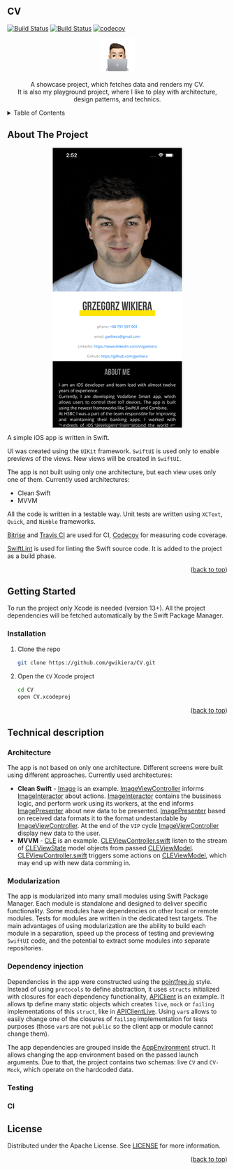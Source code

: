 ## CV

[![Build Status](https://app.bitrise.io/app/58d6b8fa19361986/status.svg?token=ixZcR8_gebyATzpfIgc7KA&branch=develop)](https://app.bitrise.io/app/58d6b8fa19361986)
[![Build Status](https://app.travis-ci.com/gwikiera/CV.svg?branch=develop)](https://app.travis-ci.com/gwikiera/CV)
[![codecov](https://codecov.io/gh/gwikiera/CV/branch/develop/graph/badge.svg?token=S9E78LT4BV)](https://codecov.io/gh/gwikiera/CV)

<!-- PROJECT LOGO -->
<div align="center">
  <a href="https://github.com/gwikiera/CV">
    <img src="README/logo.png" alt="Logo" width="80" height="80">
  </a>

  <p align="center">
   A showcase project, which fetches data and renders my CV.
   <br>
   It is also my playground project, where I like to play with architecture, design patterns, and technics.</p>
</div>


<!-- TABLE OF CONTENTS -->
<details>
  <summary>Table of Contents</summary>
  <ol>
    <li>
      <a href="#about-the-project">About The Project</a>
    </li>
    <li>
      <a href="#getting-started">Getting Started</a>
      <ul>
        <li><a href="#installation">Installation</a></li>
      </ul>
      <li><a href="#license">License</a></li>
    </li>
  </ol>
</details>

<!-- ABOUT THE PROJECT -->
## About The Project
<p align="center">
 <img src="README/AppPreview.gif" alt="AppPreview" align="center">
</p>

A simple iOS app is written in Swift.

UI was created using the `UIKit` framework. `SwiftUI` is used only to enable previews of the views. New views will be created in `SwiftUI`.

The app is not built using only one architecture, but each view uses only one of them. Currently used architectures: 
* Clean Swift
* MVVM

All the code is written in a testable way. Unit tests are written using `XCText`, `Quick`, and `Nimble` frameworks.

[Bitrise](https://app.bitrise.io/app/58d6b8fa19361986) and [Travis CI](https://app.travis-ci.com/gwikiera/CV) are used for CI, [Codecov](https://codecov.io/gh/gwikiera/CV) for measuring code coverage.

[SwiftLint](https://github.com/realm/SwiftLint) is used for linting the Swift source code. It is added to the project as a build phase. 

<p align="right">(<a href="#top">back to top</a>)</p>

<!-- GETTING STARTED -->
## Getting Started

To run the project only Xcode is needed (version 13+). All the project dependencies will be fetched automatically by the Swift Package Manager. 

### Installation

1. Clone the repo
   ```sh
   git clone https://github.com/gwikiera/CV.git
   ```
2. Open the `CV` Xcode project
   ```sh
   cd CV
   open CV.xcodeproj
   ```

<p align="right">(<a href="#top">back to top</a>)</p>

<!-- TECHNICAL DESCRIPTION -->
## Technical description

### Architecture

The app is not based on only one architecture. Different screens were built using different approaches. Currently used architectures: 
* **Clean Swift** - [Image](./Modules/Sources/CV-UIKit/Image) is an example. [ImageViewController](./Modules/Sources/CV-UIKit/Image/ImageViewController.swift) informs [ImageInteractor](./Modules/Sources/CV-UIKit/Image/ImageInteractor.swift) about actions. [ImageInteractor](https://github.com/gwikiera/CV/blob/develop/Modules/Sources/CV-UIKit/Image/ImageInteractor.swift) contains the bussiness logic, and perform work using its workers, at the end informs [ImagePresenter](./Modules/Sources/CV-UIKit/Image/ImagePresenter.swift) about new data to be presented. [ImagePresenter](./Modules/Sources/CV-UIKit/Image/ImagePresenter.swift) based on received data formats it to the format undestandable by [ImageViewController](./Modules/Sources/CV-UIKit/Image/ImageViewController.swift). At the end of the `VIP` cycle [ImageViewController](./Modules/Sources/CV-UIKit/Image/ImageViewController.swift) display new data to the user.
* **MVVM** - [CLE](./Modules/Sources/CV-UIKit/CLE) is an example. [CLEViewController.swift](./Modules/Sources/CV-UIKit/CLE/CLEViewController.swift) listen to the stream of [CLEViewState](./Modules/Sources/CV-UIKit/CLE/CLEViewState.swift) model objects from passed [CLEViewModel](./Sources/CV-UIKit/CLE/CLEViewModel.swift). [CLEViewController.swift](./Modules/Sources/CV-UIKit/CLE/CLEViewController.swift) triggers some actions on [CLEViewModel](./Sources/CV-UIKit/CLE/CLEViewModel.swift), which may end up with new data comming in.

### Modularization
The app is modularized into many small modules using Swift Package Manager. Each module is standalone and designed to deliver specific functionality. Some modules have dependencies on other local or remote modules. Tests for modules are written in the dedicated test targets. The main advantages of using modularization are the ability to build each module in a separation, speed up the process of testing and previewing `SwiftUI` code, and the potential to extract some modules into separate repositories. 

### Dependency injection
Dependencies in the app were constructed using the [pointfree.io](https://www.pointfree.co/collections/dependencies) style. Instead of using `protocols` to define abstraction, it uses `structs` initialized with closures for each dependency functionality, [APIClient](./Modules/Sources/Networking/APIClient.swift) is an example. It allows tp define many static objects which creates `live`, `mock` or `failing` implementations of this `struct`, like in [APIClientLive](./Modules/Sources/NetworkingLive/APIClientLive.swift). Using `var`s allows to easily change one of the closures of `failing` implementation for tests purposes (those `var`s are not `public` so the client app or module cannot change them). 

The app dependencies are grouped inside the [AppEnvironment](./CV/AppDelegate/AppEnvironment.swift) struct. It allows changing the app environment based on the passed launch arguments. Due to that, the project contains two schemas: live `CV` and `CV-Mock`, which operate on the hardcoded data.

### Testing

### CI

<!-- LICENSE -->
## License

Distributed under the Apache  License. See [LICENSE](LICENSE) for more information.

<p align="right">(<a href="#top">back to top</a>)</p>
